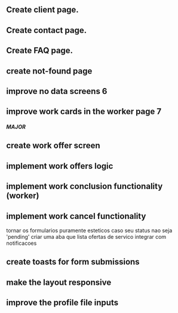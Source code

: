 ## Create client page.

## Create contact page.

## Create FAQ page.

## create not-found page

## improve no data screens 6

## improve work cards in the worker page 7

##### MAJOR

## create work offer screen

## implement work offers logic

## implement work conclusion functionality (worker)

## implement work cancel functionality

tornar os formularios puramente esteticos caso seu status nao seja 'pending'
criar uma aba que lista ofertas de servico
integrar com notificacoes

#####

## create toasts for form submissions

## make the layout responsive

## improve the profile file inputs
